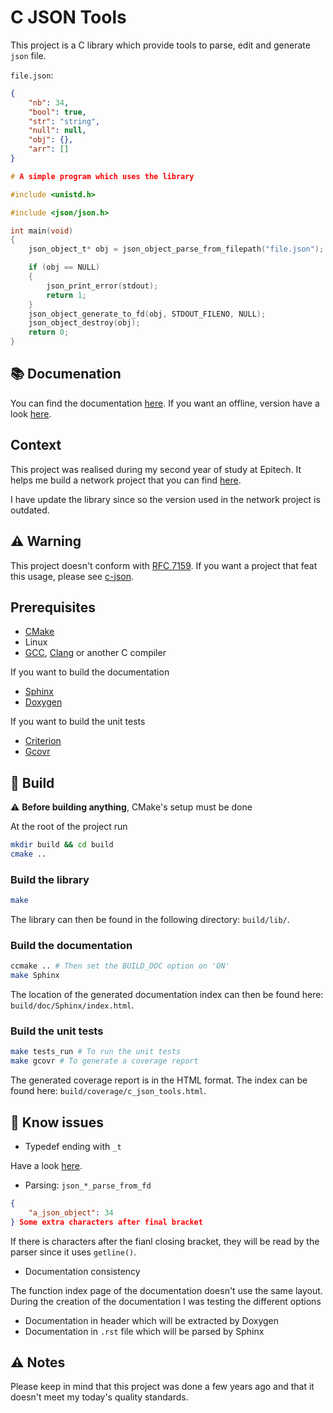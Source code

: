 # C JSON Tools

This project is a C library which provide tools to parse, edit and generate
`json` file.

`file.json`:
```json
{
    "nb": 34,
    "bool": true,
    "str": "string",
    "null": null,
    "obj": {},
    "arr": []
}
```
```c
# A simple program which uses the library

#include <unistd.h>

#include <json/json.h>

int main(void)
{
    json_object_t* obj = json_object_parse_from_filepath("file.json");

    if (obj == NULL)
    {
        json_print_error(stdout);
        return 1;
    }
    json_object_generate_to_fd(obj, STDOUT_FILENO, NULL);
    json_object_destroy(obj);
    return 0;
}

```

## :books: Documenation
You can find the documentation
[here](https://c-json-tools.readthedocs.io/en/latest/). If you want an offline,
version have a look
[here](https://github.com/Krapaince/c_json_tools#api-documentation--).

## Context

This project was realised during my second year of study at Epitech. It helps
me build a network project that you can find
[here](https://github.com/Zumtak/NWP_MyTeams_Epitech).

I have update the library since so the version used in the network project is
outdated.

## :warning: Warning
This project doesn't conform with [RFC 7159](https://tools.ietf.org/html/rfc7159
). If you want a project that feat this usage, please see
[c-json](https://github.com/json-c/json-c).

## Prerequisites

- [CMake](https://cmake.org)
- Linux
- [GCC](https://gcc.gnu.org/), [Clang](https://clang.llvm.org) or another C
    compiler

If you want to build the documentation
- [Sphinx](https://www.sphinx-doc.org/en/master/)
- [Doxygen](https://www.doxygen.nl/index.html)

If you want to build the unit tests
- [Criterion](https://criterion.readthedocs.io/en/master/intro.html)
- [Gcovr](https://gcovr.com/en/stable/)

## :hammer: Build

:warning: **Before building anything**, CMake's setup must be done

At the root of the project run
```bash
mkdir build && cd build
cmake ..
```

### Build the library
```bash
make
```
The library can then be found in the following directory: `build/lib/`.

### Build the documentation
```bash
ccmake .. # Then set the BUILD_DOC option on 'ON'
make Sphinx
```
The location of the generated documentation index can then be found here: `build/doc/Sphinx/index.html`.

### Build the unit tests
```bash
make tests_run # To run the unit tests
make gcovr # To generate a coverage report
```
The generated coverage report is in the HTML format. The index can be found here:
`build/coverage/c_json_tools.html`.

## :ant: Know issues
- Typedef ending with `_t`

Have a look [here](https://stackoverflow.com/questions/231760/what-does-a-type-followed-by-t-underscore-t-represent/12727104#12727104).

- Parsing: `json_*_parse_from_fd`

```json
{
    "a_json_object": 34
} Some extra characters after final bracket
```
If there is characters after the fianl closing bracket, they will be read by the
parser since it uses `getline()`.

- Documentation consistency

The function index page of the documentation doesn't use the same layout.
During the creation of the documentation I was testing the different options

- Documentation in header which will be extracted by Doxygen
- Documentation in `.rst` file which will be parsed by Sphinx

## :warning: Notes

Please keep in mind that this project was done a few years ago and that it
doesn't meet my today's quality standards.
